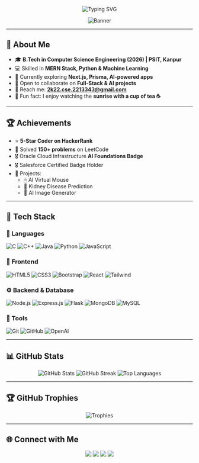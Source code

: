 <!-- Typing SVG Animation -->
<p align="center">
  <img src="https://readme-typing-svg.herokuapp.com?font=Fira+Code&weight=600&size=26&pause=1000&color=00F7FF&center=true&vCenter=true&width=800&lines=Hi+%F0%9F%91%8B%2C+I'm+Nisha+Yadav;Full-Stack+Developer+%7C+Python+Developer;AI+%26+Machine+Learning+Enthusiast;Always+Learning+New+Things+%F0%9F%92%AA" alt="Typing SVG" />
</p>

<!-- Banner -->
<p align="center">
  <img src="https://i.ibb.co/dk7xY9z/banner.gif" alt="Banner" />
</p>

---

## 🌟 About Me  

- 🎓 **B.Tech in Computer Science Engineering (2026) | PSIT, Kanpur**  
- 💻 Skilled in **MERN Stack, Python & Machine Learning**  
- 🌱 Currently exploring **Next.js, Prisma, AI-powered apps**  
- 🤝 Open to collaborate on **Full-Stack & AI projects**  
- 📩 Reach me: **2k22.cse.2213343@gmail.com**  
- 🌸 Fun fact: I enjoy watching the **sunrise with a cup of tea ☕**  

---

## 🏆 Achievements  

- ⭐ **5-Star Coder on HackerRank**  
- 🧩 Solved **150+ problems** on LeetCode  
- 🎖 Oracle Cloud Infrastructure **AI Foundations Badge**  
- 🎖 Salesforce Certified Badge Holder  
- 📌 Projects:  
  - 🖱 AI Virtual Mouse  
  - 🏥 Kidney Disease Prediction  
  - 🎨 AI Image Generator  

---

## 🚀 Tech Stack  

<p align="center">
  
### 📝 Languages  
![C](https://img.shields.io/badge/C-00599C?style=for-the-badge&logo=c&logoColor=white)
![C++](https://img.shields.io/badge/C++-00599C?style=for-the-badge&logo=c%2b%2b&logoColor=white)
![Java](https://img.shields.io/badge/Java-007396?style=for-the-badge&logo=java&logoColor=white)
![Python](https://img.shields.io/badge/Python-3776AB?style=for-the-badge&logo=python&logoColor=white)
![JavaScript](https://img.shields.io/badge/JavaScript-F7DF1E?style=for-the-badge&logo=javascript&logoColor=black)

### 🎨 Frontend  
![HTML5](https://img.shields.io/badge/HTML5-E34F26?style=for-the-badge&logo=html5&logoColor=white)
![CSS3](https://img.shields.io/badge/CSS3-1572B6?style=for-the-badge&logo=css3&logoColor=white)
![Bootstrap](https://img.shields.io/badge/Bootstrap-563D7C?style=for-the-badge&logo=bootstrap&logoColor=white)
![React](https://img.shields.io/badge/React-20232A?style=for-the-badge&logo=react&logoColor=61DAFB)
![Tailwind](https://img.shields.io/badge/Tailwind_CSS-38B2AC?style=for-the-badge&logo=tailwind-css&logoColor=white)

### ⚙️ Backend & Database  
![Node.js](https://img.shields.io/badge/Node.js-339933?style=for-the-badge&logo=nodedotjs&logoColor=white)
![Express.js](https://img.shields.io/badge/Express.js-000000?style=for-the-badge&logo=express&logoColor=white)
![Flask](https://img.shields.io/badge/Flask-000000?style=for-the-badge&logo=flask&logoColor=white)
![MongoDB](https://img.shields.io/badge/MongoDB-4EA94B?style=for-the-badge&logo=mongodb&logoColor=white)
![MySQL](https://img.shields.io/badge/MySQL-4479A1?style=for-the-badge&logo=mysql&logoColor=white)

### 🔧 Tools  
![Git](https://img.shields.io/badge/Git-F05032?style=for-the-badge&logo=git&logoColor=white)
![GitHub](https://img.shields.io/badge/GitHub-181717?style=for-the-badge&logo=github&logoColor=white)
![OpenAI](https://img.shields.io/badge/OpenAI-412991?style=for-the-badge&logo=openai&logoColor=white)

</p>

---

## 📊 GitHub Stats  

<p align="center">
  <img src="https://github-readme-stats.vercel.app/api?username=NishaYadav-prog&show_icons=true&theme=tokyonight" alt="GitHub Stats" />
  <img src="https://github-readme-streak-stats.herokuapp.com/?user=NishaYadav-prog&theme=tokyonight" alt="GitHub Streak" />
  <img src="https://github-readme-stats.vercel.app/api/top-langs/?username=NishaYadav-prog&layout=compact&theme=tokyonight" alt="Top Languages" />
</p>

---

## 🏆 GitHub Trophies  

<p align="center">
  <img src="https://github-profile-trophy.vercel.app/?username=NishaYadav-prog&theme=radical&row=1&column=6" alt="Trophies" />
</p>

---

## 🌐 Connect with Me  

<p align="center">
  <a href="https://nishayadavportfolio.netlify.app"><img src="https://img.shields.io/badge/Portfolio-%230077B5.svg?&logo=web&logoColor=white" /></a>
  <a href="https://www.linkedin.com/in/nisha-yadav-96681a294/"><img src="https://img.shields.io/badge/LinkedIn-%230077B5.svg?&logo=linkedin&logoColor=white" /></a>
  <a href="mailto:2k22.cse.2213343@gmail.com"><img src="https://img.shields.io/badge/Email-D14836?logo=gmail&logoColor=white" /></a>
  <a href="https://github.com/NishaYadav-prog"><img src="https://img.shields.io/badge/GitHub-181717?logo=github&logoColor=white" /></a>
</p>
